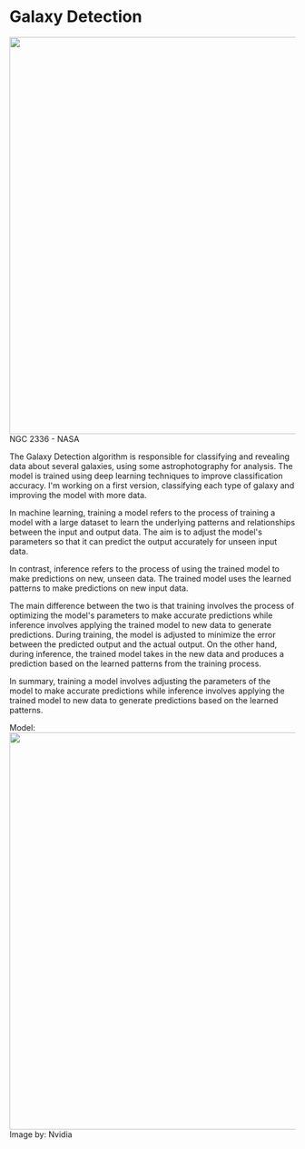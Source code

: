 # Galaxy Detection

<img src="https://www.nasa.gov/sites/default/files/styles/full_width_feature/public/thumbnails/image/potw2109a.jpg" width="700"/></a>
NGC 2336 - NASA

The Galaxy Detection algorithm is responsible for classifying and revealing data about several galaxies, using some astrophotography for analysis. The model is trained using deep learning techniques to improve classification accuracy. I'm working on a first version, classifying each type of galaxy and improving the model with more data.

In machine learning, training a model refers to the process of training a model with a large dataset to learn the underlying patterns and relationships between the input and output data. The aim is to adjust the model's parameters so that it can predict the output accurately for unseen input data.

In contrast, inference refers to the process of using the trained model to make predictions on new, unseen data. The trained model uses the learned patterns to make predictions on new input data.

The main difference between the two is that training involves the process of optimizing the model's parameters to make accurate predictions while inference involves applying the trained model to new data to generate predictions. During training, the model is adjusted to minimize the error between the predicted output and the actual output. On the other hand, during inference, the trained model takes in the new data and produces a prediction based on the learned patterns from the training process.

In summary, training a model involves adjusting the parameters of the model to make accurate predictions while inference involves applying the trained model to new data to generate predictions based on the learned patterns.

Model:
<img src="https://developer.nvidia.com/blog/wp-content/uploads/2015/08/training_inference1.png" width="700"/></a>
Image by: Nvidia